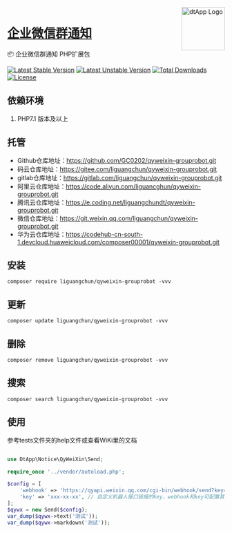 <img align="right" width="100" src="https://cdn-oss.dtapp.net/04/999e9f2f06d396968eacc10ce9bc8a.png" alt="dtApp Logo"/>

<h1 align="left"><a href="https://www.dtapp.net/">企业微信群通知</a></h1>

📦 企业微信群通知 PHP扩展包

[![Latest Stable Version](https://poser.pugx.org/liguangchun/qyweixin-grouprobot/v/stable)](https://packagist.org/packages/liguangchun/qyweixin-grouprobot) 
[![Latest Unstable Version](https://poser.pugx.org/liguangchun/qyweixin-grouprobot/v/unstable)](https://packagist.org/packages/liguangchun/qyweixin-grouprobot) 
[![Total Downloads](https://poser.pugx.org/liguangchun/qyweixin-grouprobot/downloads)](https://packagist.org/packages/liguangchun/qyweixin-grouprobot) 
[![License](https://poser.pugx.org/liguangchun/qyweixin-grouprobot/license)](https://packagist.org/packages/liguangchun/qyweixin-grouprobot)

## 依赖环境

1. PHP7.1 版本及以上

## 托管

- Github仓库地址：https://github.com/GC0202/qyweixin-grouprobot.git
- 码云仓库地址：https://gitee.com/liguangchun/qyweixin-grouprobot.git
- gitlab仓库地址：https://gitlab.com/liguangchun/qyweixin-grouprobot.git
- 阿里云仓库地址：https://code.aliyun.com/liguancghun/qyweixin-grouprobot.git
- 腾讯云仓库地址：https://e.coding.net/liguangchundt/qyweixin-grouprobot.git
- 微信仓库地址：https://git.weixin.qq.com/liguangchun/qyweixin-grouprobot.git
- 华为云仓库地址：https://codehub-cn-south-1.devcloud.huaweicloud.com/composer00001/qyweixin-grouprobot.git

## 安装
```
composer require liguangchun/qyweixin-grouprobot -vvv
```

## 更新
```
composer update liguangchun/qyweixin-grouprobot -vvv
```

## 删除
```
composer remove liguangchun/qyweixin-grouprobot -vvv
```

## 搜索
```
composer search liguangchun/qyweixin-grouprobot -vvv
```

## 使用
参考tests文件夹的help文件或查看WiKi里的文档

```php

use DtApp\Notice\QyWeiXin\Send;

require_once '../vendor/autoload.php';

$config = [
    'webhook' => 'https://qyapi.weixin.qq.com/cgi-bin/webhook/send?key=xxx-xx-xx', // 自定义机器人接口链接，webhook和key可配置其中一个
    'key' => 'xxx-xx-xx', // 自定义机器人接口链接的key，webhook和key可配置其中一个
];
$qywx = new Send($config);
var_dump($qywx->text('测试'));
var_dump($qywx->markdown('测试'));

```
